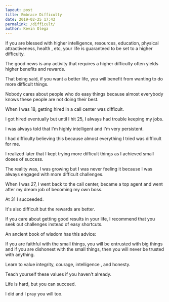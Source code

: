 ```yaml
--- 
layout: post 
title: Embrace Difficulty
date: 2019-02-25 17:43
permalink: /difficult/ 
author: Kevin Olega 
--- 
```

If you are blessed with higher intelligence, resources, education, physical attractiveness, health , etc, your life is guaranteed to be set to a higher difficulty.

The good news is any activity that requires a higher difficulty often yields higher benefits and rewards.

That being said, if you want a better life, you will benefit from wanting to do more difficult things.

Nobody cares about people who do easy things because almost everybody knows these people are not doing their best.

When I was 18, getting hired in a call center was difficult. 

I got hired eventually but until I hit 25, I always had trouble keeping my jobs. 

I was always told that I'm highly intelligent and I'm very persistent.

I had difficulty believing this because almost everything I tried was difficult for me. 

I realized later that I kept trying more difficult things as I achieved small doses of success.

The reality was, I was growing but I was never feeling it because I was always engaged with more difficult challenges.

When I was 27, I went back to the call center, became a top agent and went after my dream job of becoming my own boss. 

At 31 I succeeded.

It's also difficult but the rewards are better.

If you care about getting good results in your life, I recommend that you seek out challenges instead of easy shortcuts.

An ancient book of wisdom has this advice:

If you are faithful with the small things, you will be entrusted with big things and if you are dishonest with the small things, then you will never be trusted with anything.

Learn to value integrity, courage, intelligence , and honesty. 

Teach yourself these values if you haven't already.

Life is hard, but you can succeed.

I did and I pray you will too.


